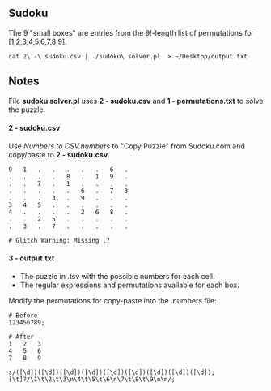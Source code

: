 ## Sudoku
The 9 "small boxes" are entries from the 9!-length list of permutations for [1,2,3,4,5,6,7,8,9]. 


```
cat 2\ -\ sudoku.csv | ./sudoku\ solver.pl  > ~/Desktop/output.txt 
```


## Notes

File **sudoku solver.pl** uses **2 - sudoku.csv** and **1 - permutations.txt** to solve the puzzle.

#### 2 - sudoku.csv
Use *Numbers to CSV.numbers* to "Copy Puzzle" from Sudoku.com and copy/paste to **2 - sudoku.csv**.

```
9	1	.	.	.	.	.	6	.
.	.	.	.	8	.	1	9	.
.	.	7	.	1	.	.	.	.
.	.	.	.	.	6	.	7	3
.	.	.	3	.	9	.	.	.
3	4	5	.	.	.	.	.	.
4	.	.	.	.	2	6	8	.
.	.	2	5	.	.	.	.	.
.	3	.	7	.	.	.	.	.

# Glitch Warning: Missing .?
```

#### 3 - output.txt
- The puzzle in .tsv with the possible numbers for each cell.
- The regular expressions and permutations available for each box.

Modify the permutations for copy-paste into the .numbers file:
```
# Before
123456789;

# After
1	2	3
4	5	6
7	8	9
```


```
s/([\d])([\d])([\d])([\d])([\d])([\d])([\d])([\d])([\d]);[\t]?/\1\t\2\t\3\n\4\t\5\t\6\n\7\t\8\t\9\n\n/;
```